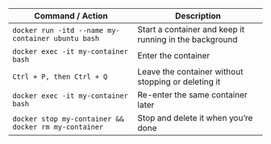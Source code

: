 | Command / Action | Description |
|------------------|-------------|
| ```docker run -itd --name my-container ubuntu bash``` | Start a container and keep it running in the background |
| ```docker exec -it my-container bash``` | Enter the container |
| `Ctrl + P, then Ctrl + Q` | Leave the container without stopping or deleting it |
| ```docker exec -it my-container bash``` | Re-enter the same container later |
| ```docker stop my-container && docker rm my-container``` | Stop and delete it when you’re done |
